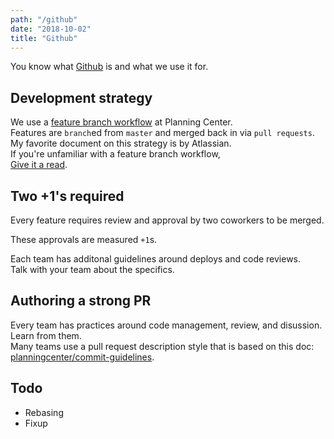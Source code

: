 ```yaml
---
path: "/github"
date: "2018-10-02"
title: "Github"
---
```


You know what [Github](https://github.com/) is and what we use it for.  

## Development strategy
We use a [feature branch workflow](https://git-scm.com/book/en/v1/Git-Branching-Branching-Workflows) at Planning Center.  
Features are `branch`ed from `master` and merged back in via `pull requests`.  
My favorite document on this strategy is by Atlassian.  
If you're unfamiliar with a feature branch workflow,  
[Give it a read]( https://www.atlassian.com/git/tutorials/comparing-workflows/feature-branch-workflow). 

## Two +1's required
Every feature requires review and approval by two coworkers to be merged.

These approvals are measured `+1`s.

Each team has additonal guidelines around deploys and code reviews.  
Talk with your team about the specifics.  

## Authoring a strong PR
Every team has practices around code management, review, and disussion.  
Learn from them.  
Many teams use a pull request description style that is based on this doc: 
[planningcenter/commit-guidelines](https://github.com/planningcenter/commit-guidelines).

## Todo
* Rebasing
* Fixup